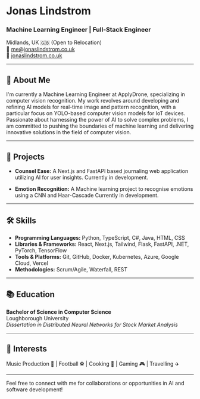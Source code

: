 # Jonas Lindstrom

### Machine Learning Engineer | Full-Stack Engineer 

Midlands, UK 🇬🇧 (Open to Relocation)  
📧 [me@jonaslindstrom.co.uk](mailto:me@jonaslindstrom.co.uk)  
🔗 [jonaslindstrom.co.uk](https://jonaslindstrom.co.uk)  

---

## 🚀 About Me

I'm currently a Machine Learning Engineer at ApplyDrone, specializing in computer vision recognition. My work revolves around developing and refining AI models for real-time image and pattern recognition, with a particular focus on YOLO-based computer vision models for IoT devices. Passionate about harnessing the power of AI to solve complex problems, I am committed to pushing the boundaries of machine learning and delivering innovative solutions in the field of computer vision.

---

## 🌟 Projects

- **Counsel Ease:** A Next.js and FastAPI based journaling web application utilizing AI for user insights. Currently in development.

- **Emotion Recognition:** A Machine learning project to recognise emotions using a CNN and Haar-Cascade Currently in development.

---

## 🛠 Skills

- **Programming Languages:** Python, TypeScript, C#, Java, HTML, CSS
- **Libraries & Frameworks:** React, Next.js, Tailwind, Flask, FastAPI, .NET, PyTorch, TensorFlow
- **Tools & Platforms:** Git, GitHub, Docker, Kubernetes, Azure, Google Cloud, Vercel
- **Methodologies:** Scrum/Agile, Waterfall, REST

---

## 📚 Education

**Bachelor of Science in Computer Science**  
Loughborough University  
_Dissertation in Distributed Neural Networks for Stock Market Analysis_


---

## 🎈 Interests

Music Production 🎵 | Football ⚽ | Cooking 🍳 | Gaming 🎮 | Travelling ✈️

---

Feel free to connect with me for collaborations or opportunities in AI and software development!


